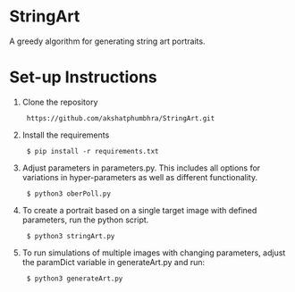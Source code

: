 # StringArt
A greedy algorithm for generating string art portraits.

# Set-up Instructions

1) Clone the repository

        https://github.com/akshatphumbhra/StringArt.git

2) Install the requirements

        $ pip install -r requirements.txt

3) Adjust parameters in parameters.py. This includes all options for variations in hyper-parameters as well as different functionality. 

        $ python3 oberPoll.py

4) To create a portrait based on a single target image with defined parameters, run the python script.

        $ python3 stringArt.py

5) To run simulations of multiple images with changing parameters, adjust the paramDict variable in generateArt.py and run:

        $ python3 generateArt.py